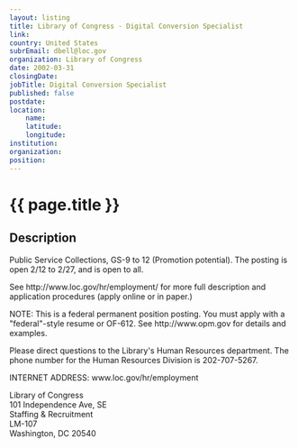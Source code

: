 ```yaml
---
layout: listing
title: Library of Congress - Digital Conversion Specialist
link:
country: United States
subrEmail: dbell@loc.gov
organization: Library of Congress 
date: 2002-03-31
closingDate: 
jobTitle: Digital Conversion Specialist
published: false
postdate:
location:
	name: 
	latitude: 
	longitude: 
institution: 
organization: 
position: 
--- 
```



# {{ page.title }}

## Description


<p>Public Service Collections, GS-9 to 12 (Promotion potential). The posting is open 2/12 to 2/27, and is open to all.</p>

<p> See http://www.loc.gov/hr/employment/   for more full description and application procedures (apply online or in paper.)</p>

<p> NOTE: This is a federal permanent position posting. You must apply with a "federal"-style resume or OF-612. See http://www.opm.gov for details and examples.</p>

<p> Please direct questions to the Library's Human Resources department. The phone number for the Human Resources Division is 202-707-5267.</p>

<p>INTERNET ADDRESS: www.loc.gov/hr/employment</p>

<p>Library of Congress<br/>
101 Independence Ave, SE <br/>
Staffing & Recruitment <br/>
LM-107 <br/>
Washington, DC  20540 </p>
